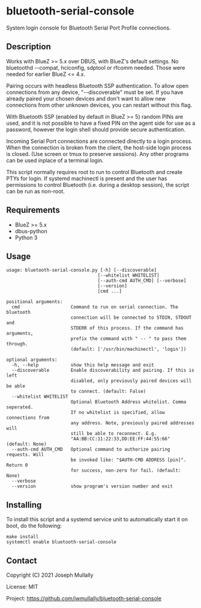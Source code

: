 # bluetooth-serial-console

System login console for Bluetooth Serial Port Profile connections.

## Description

Works with BlueZ >= 5.x over DBUS, with BlueZ's default settings. No bluetoothd
--compat, hciconfig, sdptool or rfcomm needed. Those were needed for earlier
BlueZ <= 4.x.

Pairing occurs with headless Bluetooth SSP authentication. To allow open
connections from any device, "--discoverable" must be set. If you have already
paired your chosen devices and don't want to allow new connections from other
unknown devices, you can restart without this flag.

With Bluetooth SSP (enabled by default in BlueZ >= 5) random PINs are used, and
it is not possible to have a fixed PIN on the agent side for use as a password,
however the login shell should provide secure authentication.

Incoming Serial Port connections are connected directly to a login process. When
the connection is broken from the client, the host-side login process is closed.
(Use screen or tmux to preserve sessions). Any other programs can be used
inplace of a terminal login.

This script normally requires root to run to control Bluetooth and create PTYs
for login. If systemd machinectl is present and the user has permissions to
control Bluetooth (i.e. during a desktop session), the script can be run as
non-root.


## Requirements

* BlueZ >= 5.x
* dbus-python
* Python 3


## Usage

    usage: bluetooth-serial-console.py [-h] [--discoverable]
                                      [--whitelist WHITELIST]
                                      [--auth-cmd AUTH_CMD] [--verbose]
                                      [--version]
                                      [cmd ...]

    positional arguments:
      cmd                   Command to run on serial connection. The bluetooth
                            connection will be connected to STDIN, STDOUT and
                            STDERR of this process. If the command has arguments,
                            prefix the command with " -- " to pass them through.
                            (default: ['/usr/bin/machinectl', 'login'])

    optional arguments:
      -h, --help            show this help message and exit
      --discoverable        Enable discoverability and pairing. If this is left
                            disabled, only previously paired devices will be able
                            to connect. (default: False)
      --whitelist WHITELIST
                            Optional Bluetooth Address whitelist. Comma seperated.
                            If no whitelist is specified, allow connections from
                            any address. Note, previously paired addresses will
                            still be able to reconnect. E.g.
                            "AA:BB:CC:11:22:33,DD:EE:FF:44:55:66" (default: None)
      --auth-cmd AUTH_CMD   Optional command to authorize pairing requests. Will
                            be invoked like: "$AUTH-CMD ADDRESS [pin]". Return 0
                            for success, non-zero for fail. (default: None)
      --verbose
      --version             show program's version number and exit


## Installing

To install this script and a systemd service unit to automatically start it on
boot, do the following:

    make install
    systemctl enable bluetooth-serial-console


## Contact

Copyright (C) 2021 Joseph Mullally

License: MIT

Project: <https://github.com/jwmullally/bluetooth-serial-console>